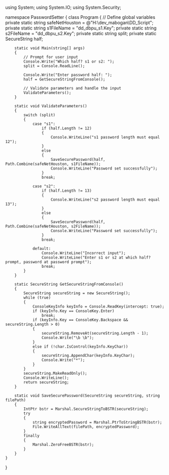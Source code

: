 using System;
using System.IO;
using System.Security;

namespace PasswordSetter
{
    class Program
    {
        // Define global variables
        private static string safeNetHouston = @"H:\dev_mabogan\DD_Script\";
        private static string s1FileName = "dd_dbpu_s1.Key";
        private static string s2FileName = "dd_dbpu_s2.Key";
        private static string split;
        private static SecureString half;

        static void Main(string[] args)
        {
            // Prompt for user input
            Console.Write("Which half? s1 or s2: ");
            split = Console.ReadLine();

            Console.Write("Enter password half: ");
            half = GetSecureStringFromConsole();

            // Validate parameters and handle the input
            ValidateParameters();
        }

        static void ValidateParameters()
        {
            switch (split)
            {
                case "s1":
                    if (half.Length != 12)
                    {
                        Console.WriteLine("s1 password length must equal 12");
                    }
                    else
                    {
                        SaveSecurePassword(half, Path.Combine(safeNetHouston, s1FileName));
                        Console.WriteLine("Password set successfully");
                    }
                    break;

                case "s2":
                    if (half.Length != 13)
                    {
                        Console.WriteLine("s2 password length must equal 13");
                    }
                    else
                    {
                        SaveSecurePassword(half, Path.Combine(safeNetHouston, s2FileName));
                        Console.WriteLine("Password set successfully");
                    }
                    break;

                default:
                    Console.WriteLine("Incorrect input");
                    Console.WriteLine("Enter s1 or s2 at which half? prompt, password at password prompt");
                    break;
            }
        }

        static SecureString GetSecureStringFromConsole()
        {
            SecureString secureString = new SecureString();
            while (true)
            {
                ConsoleKeyInfo keyInfo = Console.ReadKey(intercept: true);
                if (keyInfo.Key == ConsoleKey.Enter)
                    break;
                if (keyInfo.Key == ConsoleKey.Backspace && secureString.Length > 0)
                {
                    secureString.RemoveAt(secureString.Length - 1);
                    Console.Write("\b \b");
                }
                else if (!char.IsControl(keyInfo.KeyChar))
                {
                    secureString.AppendChar(keyInfo.KeyChar);
                    Console.Write("*");
                }
            }
            secureString.MakeReadOnly();
            Console.WriteLine();
            return secureString;
        }

        static void SaveSecurePassword(SecureString secureString, string filePath)
        {
            IntPtr bstr = Marshal.SecureStringToBSTR(secureString);
            try
            {
                string encryptedPassword = Marshal.PtrToStringBSTR(bstr);
                File.WriteAllText(filePath, encryptedPassword);
            }
            finally
            {
                Marshal.ZeroFreeBSTR(bstr);
            }
        }
    }
}
